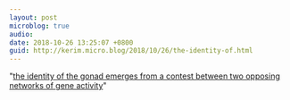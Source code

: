 ```yaml
---
layout: post
microblog: true
audio: 
date: 2018-10-26 13:25:07 +0800
guid: http://kerim.micro.blog/2018/10/26/the-identity-of.html
---
```

"[the identity of the gonad emerges from a contest between two opposing networks of gene activity](https://www.scientificamerican.com/article/sex-redefined-the-idea-of-2-sexes-is-overly-simplistic1/)"
